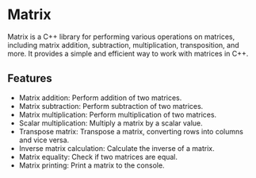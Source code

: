 # Matrix

Matrix is a C++ library for performing various operations on matrices, including matrix addition, subtraction, multiplication, transposition, and more. It provides a simple and efficient way to work with matrices in C++.

## Features

- Matrix addition: Perform addition of two matrices.
- Matrix subtraction: Perform subtraction of two matrices.
- Matrix multiplication: Perform multiplication of two matrices.
- Scalar multiplication: Multiply a matrix by a scalar value.
- Transpose matrix: Transpose a matrix, converting rows into columns and vice versa.
- Inverse matrix calculation: Calculate the inverse of a matrix.
- Matrix equality: Check if two matrices are equal.
- Matrix printing: Print a matrix to the console.

